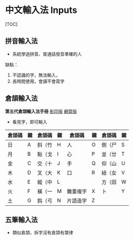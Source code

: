# 中文輸入法 Inputs

[TOC]



## 拼音輸入法

- 系統學過拼音、普通話發音準確的人

缺點：
  1. 不認識的字，無法輸入，
  2. 長時間使用，會讀不會寫字



## 倉頡輸入法

**第五代倉頡輸入法手冊** [影印版](http://cbflabs.com/book/5cjbook/index.htm) [網頁版](http://cbflabs.com/book/ocj5/ocj5/index.html)

- 看見字，即可輸入

| 倉頡碼 | 鍵   | 倉頡碼 | 鍵   | 倉頡碼   | 鍵   | 倉頡碼 | 鍵   |
| ------ | ---- | ------ | ---- | -------- | ---- | ------ | ---- |
| 日     | A    | 斜（竹 | H    | 人       | O    | 側（尸 | S    |
| 月     | B    | 點（戈 | I    | 心       | P    | 並（廿 | T    |
| 金     | C    | 交（十 | J    | 手       | Q    | 仰（山 | U    |
| 木     | D    | 叉（大 | K    | 口       | R    | 紐（女 | V    |
| 水     | E    | 縱（中 | L    |          |      | 方（田 | W    |
| 火     | F    | 橫（一 | M    | 難重複字 | X    | 卜     | Y    |
| 土     | G    | 鈎（弓 | N    | 片語造字 | Z    |        |      |



## 五筆輸入法

- 類似倉頡，拆字沒有倉頡有槼律

  

  

  
